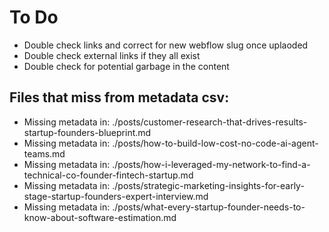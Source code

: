 # To Do

- Double check links and correct for new webflow slug once uplaoded
- Double check external links if they all exist
- Double check for potential garbage in the content


## Files that miss from metadata csv:

- Missing metadata in: ./posts/customer-research-that-drives-results-startup-founders-blueprint.md
- Missing metadata in: ./posts/how-to-build-low-cost-no-code-ai-agent-teams.md
- Missing metadata in: ./posts/how-i-leveraged-my-network-to-find-a-technical-co-founder-fintech-startup.md
- Missing metadata in: ./posts/strategic-marketing-insights-for-early-stage-startup-founders-expert-interview.md
- Missing metadata in: ./posts/what-every-startup-founder-needs-to-know-about-software-estimation.md
